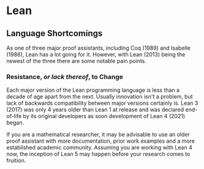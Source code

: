 # Lean

## Language Shortcomings

As one of three major proof assistants, including Coq (1989) and Isabelle (1986), Lean has a lot going for it. However, with Lean (2013) being the newest of the three there are some notable pain points.

### Resistance, *or lack thereof*, to Change

Each major version of the Lean programming language is less than a decade of age apart from the next. Usually innovation isn't a problem, but lack of backwards compatibility between major versions certainly is. Lean 3 (2017) was only 4 years older than Lean 1 at release and was declared end-of-life by its original developers as soon development of Lean 4 (2021) began.

If you are a mathematical researcher, it may be advisable to use an older proof assistant with more documentation, prior work examples and a more established academic community. Assuming you are working with Lean 4 now, the inception of Lean 5 may happen before your research comes to fruition.
